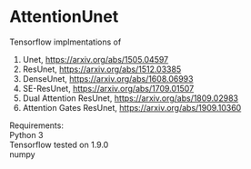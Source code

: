 # AttentionUnet
Tensorflow implmentations of 
1. Unet, https://arxiv.org/abs/1505.04597
2. ResUnet, https://arxiv.org/abs/1512.03385
3. DenseUnet, https://arxiv.org/abs/1608.06993
4. SE-ResUnet, https://arxiv.org/abs/1709.01507
5. Dual Attention ResUnet, https://arxiv.org/abs/1809.02983
6. Attention Gates ResUnet, https://arxiv.org/abs/1909.10360

Requirements:  
Python 3  
Tensorflow tested on 1.9.0  
numpy
